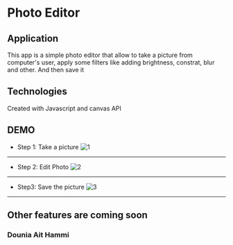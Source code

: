 # Photo Editor

## Application
This app is a simple photo editor that allow to take a picture from computer's user, apply some filters like adding brightness, constrat, blur and other. And then save it

## Technologies
Created with Javascript and canvas API

## DEMO

* Step 1: Take a picture
![1](https://user-images.githubusercontent.com/36522492/55283829-35bda700-5363-11e9-9df7-b7a3d080dad8.PNG)

------

* Step 2: Edit Photo
![2](https://user-images.githubusercontent.com/36522492/55283830-37876a80-5363-11e9-98ed-d1a9127a8013.PNG)

-----

* Step3: Save the picture
![3](https://user-images.githubusercontent.com/36522492/55283867-b8466680-5363-11e9-8e17-23f937f14dd4.png)
----
## Other features are coming soon

### Dounia Ait Hammi
